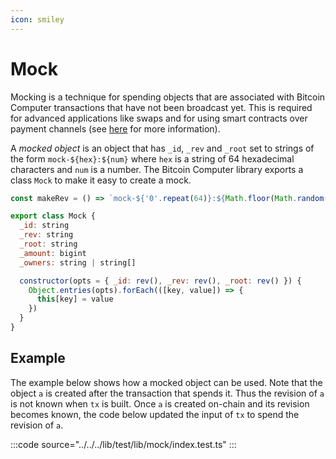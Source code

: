 ```yaml
---
icon: smiley
---
```


# Mock

Mocking is a technique for spending objects that are associated with Bitcoin Computer transactions that have not been broadcast yet. This is required for advanced applications like swaps and for using smart contracts over payment channels (see [here](../../tutorial.md#mocking) for more information).

A _mocked object_ is an object that has `_id`, `_rev` and `_root` set to strings of the form `mock-${hex}:${num}` where `hex` is a string of 64 hexadecimal characters and `num` is a number. The Bitcoin Computer library exports a class `Mock` to make it easy to create a mock.

```js
const makeRev = () => `mock-${'0'.repeat(64)}:${Math.floor(Math.random() * 1000000)}`

export class Mock {
  _id: string
  _rev: string
  _root: string
  _amount: bigint
  _owners: string | string[]

  constructor(opts = { _id: rev(), _rev: rev(), _root: rev() }) {
    Object.entries(opts).forEach(([key, value]) => {
      this[key] = value
    })
  }
}
```

## Example

The example below shows how a mocked object can be used. Note that the object `a` is created after the transaction that spends it. Thus the revision of `a` is not known when `tx` is built. Once `a` is created on-chain and its revision becomes known, the code below updated the input of `tx` to spend the revision of `a`.

:::code source="../../../lib/test/lib/mock/index.test.ts" :::
